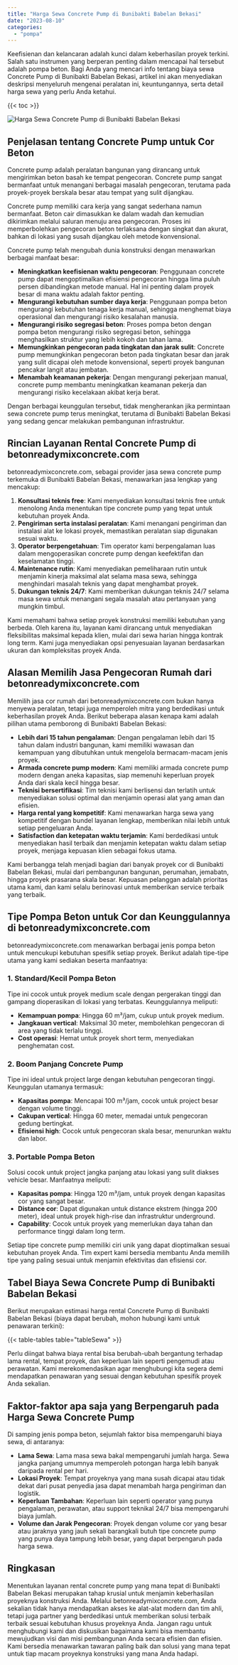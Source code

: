 ```yaml
---
title: "Harga Sewa Concrete Pump di Bunibakti Babelan Bekasi"
date: "2023-08-10"
categories: 
  - "pompa"
---
```


Keefisienan dan kelancaran adalah kunci dalam keberhasilan proyek terkini. Salah satu instrumen yang berperan penting dalam mencapai hal tersebut adalah pompa beton. Bagi Anda yang mencari info tentang biaya sewa Concrete Pump di Bunibakti Babelan Bekasi, artikel ini akan menyediakan deskripsi menyeluruh mengenai peralatan ini, keuntungannya, serta detail harga sewa yang perlu Anda ketahui.

{{< toc >}}

![Harga Sewa Concrete Pump di Bunibakti Babelan Bekasi](https://betoncor8.github.io/pump/concrete-pump%20(10).png)

## Penjelasan tentang Concrete Pump untuk Cor Beton

Concrete pump adalah peralatan bangunan yang dirancang untuk mengirimkan beton basah ke tempat pengecoran. Concrete pump sangat bermanfaat untuk menangani berbagai masalah pengecoran, terutama pada proyek-proyek berskala besar atau tempat yang sulit dijangkau.

Concrete pump memiliki cara kerja yang sangat sederhana namun bermanfaat. Beton cair dimasukkan ke dalam wadah dan kemudian dikirimkan melalui saluran menuju area pengecoran. Proses ini memperbolehkan pengecoran beton terlaksana dengan singkat dan akurat, bahkan di lokasi yang susah dijangkau oleh metode konvensional.

Concrete pump telah mengubah dunia konstruksi dengan menawarkan berbagai manfaat besar:

- **Meningkatkan keefisienan waktu pengecoran**: Penggunaan concrete pump dapat mengoptimalkan efisiensi pengecoran hingga lima puluh persen dibandingkan metode manual. Hal ini penting dalam proyek besar di mana waktu adalah faktor penting.
- **Mengurangi kebutuhan sumber daya kerja**: Penggunaan pompa beton mengurangi kebutuhan tenaga kerja manual, sehingga menghemat biaya operasional dan mengurangi risiko kesalahan manusia.
- **Mengurangi risiko segregasi beton**: Proses pompa beton dengan pompa beton mengurangi risiko segregasi beton, sehingga menghasilkan struktur yang lebih kokoh dan tahan lama.
- **Memungkinkan pengecoran pada tingkatan dan jarak sulit**: Concrete pump memungkinkan pengecoran beton pada tingkatan besar dan jarak yang sulit dicapai oleh metode konvensional, seperti proyek bangunan pencakar langit atau jembatan.
- **Menambah keamanan pekerja**: Dengan mengurangi pekerjaan manual, concrete pump membantu meningkatkan keamanan pekerja dan mengurangi risiko kecelakaan akibat kerja berat.

Dengan berbagai keunggulan tersebut, tidak mengherankan jika permintaan sewa concrete pump terus meningkat, terutama di Bunibakti Babelan Bekasi yang sedang gencar melakukan pembangunan infrastruktur.

## Rincian Layanan Rental Concrete Pump di betonreadymixconcrete.com

betonreadymixconcrete.com, sebagai provider jasa sewa concrete pump terkemuka di Bunibakti Babelan Bekasi, menawarkan jasa lengkap yang mencakup:

1. **Konsultasi teknis free**: Kami menyediakan konsultasi teknis free untuk menolong Anda menentukan tipe concrete pump yang tepat untuk kebutuhan proyek Anda.
2. **Pengiriman serta instalasi peralatan**: Kami menangani pengiriman dan instalasi alat ke lokasi proyek, memastikan peralatan siap digunakan sesuai waktu.
3. **Operator berpengetahuan**: Tim operator kami berpengalaman luas dalam mengoperasikan concrete pump dengan keefektifan dan keselamatan tinggi.
4. **Maintenance rutin**: Kami menyediakan pemeliharaan rutin untuk menjamin kinerja maksimal alat selama masa sewa, sehingga menghindari masalah teknis yang dapat menghambat proyek.
5. **Dukungan teknis 24/7**: Kami memberikan dukungan teknis 24/7 selama masa sewa untuk menangani segala masalah atau pertanyaan yang mungkin timbul.

Kami memahami bahwa setiap proyek konstruksi memiliki kebutuhan yang berbeda. Oleh karena itu, layanan kami dirancang untuk menyediakan fleksibilitas maksimal kepada klien, mulai dari sewa harian hingga kontrak long term. Kami juga menyediakan opsi penyesuaian layanan berdasarkan ukuran dan kompleksitas proyek Anda.

## Alasan Memilih Jasa Pengecoran Rumah dari betonreadymixconcrete.com

Memilih jasa cor rumah dari betonreadymixconcrete.com bukan hanya menyewa peralatan, tetapi juga memperoleh mitra yang berdedikasi untuk keberhasilan proyek Anda. Berikut beberapa alasan kenapa kami adalah pilihan utama pemborong di Bunibakti Babelan Bekasi:

- **Lebih dari 15 tahun pengalaman**: Dengan pengalaman lebih dari 15 tahun dalam industri bangunan, kami memiliki wawasan dan kemampuan yang dibutuhkan untuk mengelola bermacam-macam jenis proyek.
- **Armada concrete pump modern**: Kami memiliki armada concrete pump modern dengan aneka kapasitas, siap memenuhi keperluan proyek Anda dari skala kecil hingga besar.
- **Teknisi bersertifikasi**: Tim teknisi kami berlisensi dan terlatih untuk menyediakan solusi optimal dan menjamin operasi alat yang aman dan efisien.
- **Harga rental yang kompetitif**: Kami menawarkan harga sewa yang kompetitif dengan bundel layanan lengkap, memberikan nilai lebih untuk setiap pengeluaran Anda.
- **Satisfaction dan ketepatan waktu terjamin**: Kami berdedikasi untuk menyediakan hasil terbaik dan menjamin ketepatan waktu dalam setiap proyek, menjaga kepuasan klien sebagai fokus utama.

Kami berbangga telah menjadi bagian dari banyak proyek cor di Bunibakti Babelan Bekasi, mulai dari pembangunan bangunan, perumahan, jemabatn, hingga proyek prasarana skala besar. Kepuasan pelanggan adalah prioritas utama kami, dan kami selalu berinovasi untuk memberikan service terbaik yang terbaik.

## Tipe Pompa Beton untuk Cor dan Keunggulannya di betonreadymixconcrete.com

betonreadymixconcrete.com menawarkan berbagai jenis pompa beton untuk mencukupi kebutuhan spesifik setiap proyek. Berikut adalah tipe-tipe utama yang kami sediakan beserta manfaatnya:

### 1\. Standard/Kecil Pompa Beton

Tipe ini cocok untuk proyek medium scale dengan pergerakan tinggi dan gampang dioperasikan di lokasi yang terbatas. Keunggulannya meliputi:

- **Kemampuan pompa**: Hingga 60 m³/jam, cukup untuk proyek medium.
- **Jangkauan vertical**: Maksimal 30 meter, membolehkan pengecoran di area yang tidak terlalu tinggi.
- **Cost operasi**: Hemat untuk proyek short term, menyediakan penghematan cost.

### 2\. Boom Panjang Concrete Pump

Tipe ini ideal untuk project large dengan kebutuhan pengecoran tinggi. Keunggulan utamanya termasuk:

- **Kapasitas pompa**: Mencapai 100 m³/jam, cocok untuk project besar dengan volume tinggi.
- **Cakupan vertical**: Hingga 60 meter, memadai untuk pengecoran gedung bertingkat.
- **Efisiensi high**: Cocok untuk pengecoran skala besar, menurunkan waktu dan labor.

### 3\. Portable Pompa Beton

Solusi cocok untuk project jangka panjang atau lokasi yang sulit diakses vehicle besar. Manfaatnya meliputi:

- **Kapasitas pompa**: Hingga 120 m³/jam, untuk proyek dengan kapasitas cor yang sangat besar.
- **Distance cor**: Dapat digunakan untuk distance ekstrem (hingga 200 meter), ideal untuk proyek high-rise dan infrastruktur underground.
- **Capability**: Cocok untuk proyek yang memerlukan daya tahan dan performance tinggi dalam long term.

Setiap tipe concrete pump memiliki ciri unik yang dapat dioptimalkan sesuai kebutuhan proyek Anda. Tim expert kami bersedia membantu Anda memilih tipe yang paling sesuai untuk menjamin efektivitas dan efisiensi cor.

## Tabel Biaya Sewa Concrete Pump di Bunibakti Babelan Bekasi

Berikut merupakan estimasi harga rental Concrete Pump di Bunibakti Babelan Bekasi (biaya dapat berubah, mohon hubungi kami untuk penawaran terkini):

{{< table-tables table="tableSewa" >}}

Perlu diingat bahwa biaya rental bisa berubah-ubah bergantung terhadap lama rental, tempat proyek, dan keperluan lain seperti pengemudi atau perawatan. Kami merekomendasikan agar menghubungi kita segera demi mendapatkan penawaran yang sesuai dengan kebutuhan spesifik proyek Anda sekalian.

## Faktor-faktor apa saja yang Berpengaruh pada Harga Sewa Concrete Pump

Di samping jenis pompa beton, sejumlah faktor bisa mempengaruhi biaya sewa, di antaranya:

- **Lama Sewa**: Lama masa sewa bakal mempengaruhi jumlah harga. Sewa jangka panjang umumnya memperoleh potongan harga lebih banyak daripada rental per hari.
- **Lokasi Proyek**: Tempat proyeknya yang mana susah dicapai atau tidak dekat dari pusat penyedia jasa dapat menambah harga pengiriman dan logistik.
- **Keperluan Tambahan**: Keperluan lain seperti operator yang punya pengalaman, perawatan, atau support teknikal 24/7 bisa mempengaruhi biaya jumlah.
- **Volume dan Jarak Pengecoran**: Proyek dengan volume cor yang besar atau jaraknya yang jauh sekali barangkali butuh tipe concrete pump yang punya daya tampung lebih besar, yang dapat berpengaruh pada harga sewa.

## Ringkasan

Menentukan layanan rental concrete pump yang mana tepat di Bunibakti Babelan Bekasi merupakan tahap krusial untuk menjamin keberhasilan proyeknya konstruksi Anda. Melalui betonreadymixconcrete.com, Anda sekalian tidak hanya mendapatkan akses ke alat-alat modern dan tim ahli, tetapi juga partner yang berdedikasi untuk memberikan solusi terbaik terbaik sesuai kebutuhan khusus proyeknya Anda. Jangan ragu untuk menghubungi kami dan diskusikan bagaimana kami bisa membantu mewujudkan visi dan misi pembangunan Anda secara efisien dan efisien. Kami bersedia menawarkan tawaran paling baik dan solusi yang mana tepat untuk tiap macam proyeknya konstruksi yang mana Anda hadapi.
